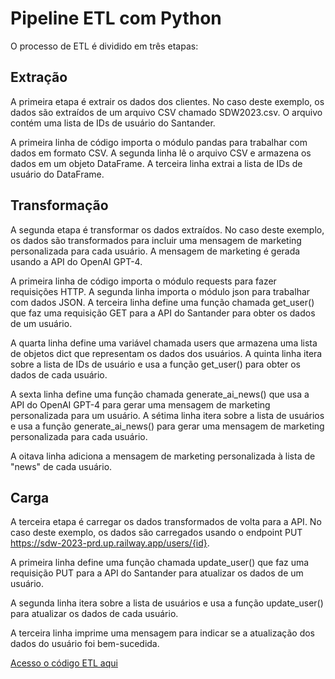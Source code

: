 # Pipeline ETL com Python

O processo de ETL é dividido em três etapas:

## Extração

A primeira etapa é extrair os dados dos clientes. No caso deste exemplo, os dados são extraídos de um arquivo CSV chamado SDW2023.csv. O arquivo contém uma lista de IDs de usuário do Santander.

A primeira linha de código importa o módulo pandas para trabalhar com dados em formato CSV. A segunda linha lê o arquivo CSV e armazena os dados em um objeto DataFrame. A terceira linha extrai a lista de IDs de usuário do DataFrame.

## Transformação

A segunda etapa é transformar os dados extraídos. No caso deste exemplo, os dados são transformados para incluir uma mensagem de marketing personalizada para cada usuário. A mensagem de marketing é gerada usando a API do OpenAI GPT-4.

A primeira linha de código importa o módulo requests para fazer requisições HTTP. A segunda linha importa o módulo json para trabalhar com dados JSON. A terceira linha define uma função chamada get_user() que faz uma requisição GET para a API do Santander para obter os dados de um usuário.

A quarta linha define uma variável chamada users que armazena uma lista de objetos dict que representam os dados dos usuários. A quinta linha itera sobre a lista de IDs de usuário e usa a função get_user() para obter os dados de cada usuário.

A sexta linha define uma função chamada generate_ai_news() que usa a API do OpenAI GPT-4 para gerar uma mensagem de marketing personalizada para um usuário. A sétima linha itera sobre a lista de usuários e usa a função generate_ai_news() para gerar uma mensagem de marketing personalizada para cada usuário.

A oitava linha adiciona a mensagem de marketing personalizada à lista de "news" de cada usuário.


## Carga

A terceira etapa é carregar os dados transformados de volta para a API. No caso deste exemplo, os dados são carregados usando o endpoint PUT https://sdw-2023-prd.up.railway.app/users/{id}.

A primeira linha define uma função chamada update_user() que faz uma requisição PUT para a API do Santander para atualizar os dados de um usuário.

A segunda linha itera sobre a lista de usuários e usa a função update_user() para atualizar os dados de cada usuário.

A terceira linha imprime uma mensagem para indicar se a atualização dos dados do usuário foi bem-sucedida.

[Acesso o código ETL aqui](/bootcamp_santander/etl/SantanderDevWeek2023.ipynb)
